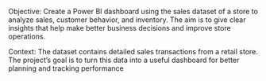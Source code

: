 Objective: Create a Power BI dashboard using the sales dataset of a store to analyze sales, customer behavior, and inventory. 
The aim is to give clear insights that help make better business decisions and improve store operations.

Context: The dataset contains detailed sales transactions from a retail store. The project’s goal is to turn this data into a useful dashboard for better planning and tracking performance
